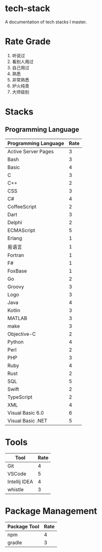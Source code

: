# tech-stack
A documentation of tech stacks I master.

# Rate Grade

1. 听说过
1. 看别人用过
1. 自己用过
1. 熟悉
1. 非常熟悉
1. 炉火纯青
1. 大师级别

# Stacks



## Programming Language

Programming Language | Rate
-------------------- | -------------
Active Server Pages  | 3
Bash                 | 3
Basic                | 4
C                    | 3
C++                  | 2
CSS                  | 3
C#                   | 4
CoffeeScript         | 2
Dart                 | 3
Delphi               | 2
ECMAScript           | 5
Erlang               | 1
易语言                | 1
Fortran              | 1
F#                   | 1
FoxBase              | 1
Go                   | 2
Groovy               | 3
Logo                 | 3
Java                 | 4
Kotlin               | 3
MATLAB               | 3
make                 | 3
Objective-C          | 2
Python               | 4
Perl                 | 2
PHP                  | 3
Ruby                 | 4
Rust                 | 2
SQL                  | 5
Swift                | 2
TypeScript           | 2
XML                  | 4
Visual Basic 6.0     | 6
Visual Basic .NET    | 5


# Tools

Tool                 | Rate
-------------------- | -------------
Git                  | 4
VSCode               | 5
Intellij IDEA        | 4
whistle              | 3


# Package Management

Package Tool         | Rate
-------------------- | -------------
npm                  | 4
gradle               | 3
